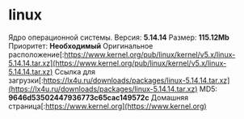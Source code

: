 # linux
Ядро операционной системы.
Версия: **5.14.14**
Размер: **115.12Mb**
Приоритет: **Необходимый**
Оригинальное расположение[:https://www.kernel.org/pub/linux/kernel/v5.x/linux-5.14.14.tar.xz](https://www.kernel.org/pub/linux/kernel/v5.x/linux-5.14.14.tar.xz)
Ссылка для загрузки[:https://lx4u.ru/downloads/packages/linux-5.14.14.tar.xz](https://lx4u.ru/downloads/packages/linux-5.14.14.tar.xz)
MD5: **9646d53502447936773c65cac149572c**
Домашняя страница[:https://www.kernel.org](https://www.kernel.org)